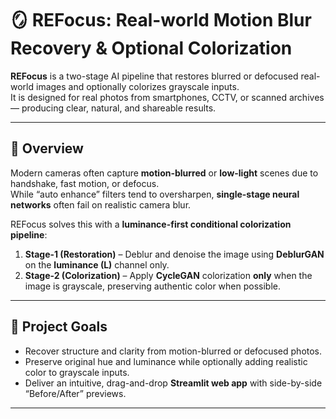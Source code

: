 # 🪞 REFocus: Real-world Motion Blur Recovery & Optional Colorization

**REFocus** is a two-stage AI pipeline that restores blurred or defocused real-world images and optionally colorizes grayscale inputs.  
It is designed for real photos from smartphones, CCTV, or scanned archives — producing clear, natural, and shareable results.  

---

## 🧩 Overview

Modern cameras often capture **motion-blurred** or **low-light** scenes due to handshake, fast motion, or defocus.  
While “auto enhance” filters tend to oversharpen, **single-stage neural networks** often fail on realistic camera blur.  

REFocus solves this with a **luminance-first conditional colorization pipeline**:

1. **Stage-1 (Restoration)** – Deblur and denoise the image using **DeblurGAN** on the **luminance (L)** channel only.  
2. **Stage-2 (Colorization)** – Apply **CycleGAN** colorization **only** when the image is grayscale, preserving authentic color when possible.

---

## 🎯 Project Goals
- Recover structure and clarity from motion-blurred or defocused photos.  
- Preserve original hue and luminance while optionally adding realistic color to grayscale inputs.  
- Deliver an intuitive, drag-and-drop **Streamlit web app** with side-by-side “Before/After” previews.

---
